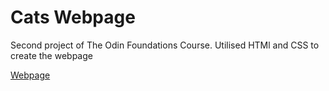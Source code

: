 # Cats Webpage

Second project of The Odin Foundations Course.
Utilised HTMl and CSS to create the webpage

[Webpage](https://kenho01.github.io/Cat-webpage/)